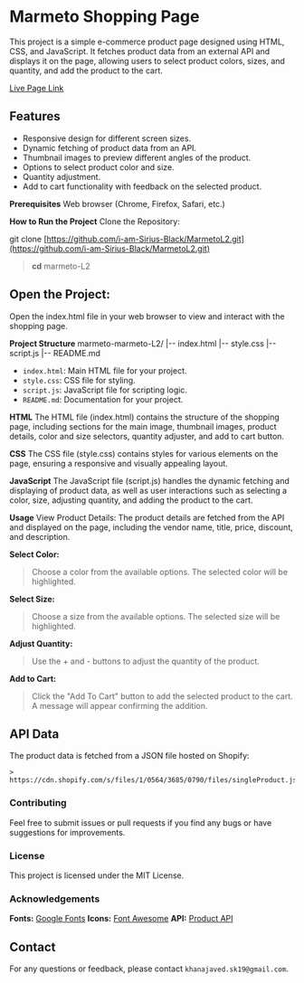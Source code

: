# Marmeto Shopping Page
This project is a simple e-commerce product page designed using HTML, CSS, and JavaScript. It fetches product data from an external API and displays it on the page, allowing users to select product colors, sizes, and quantity, and add the product to the cart.

[Live Page Link](https://i-am-sirius-black.github.io/MarmetoL2/)

## Features
- Responsive design for different screen sizes.
- Dynamic fetching of product data from an API.
- Thumbnail images to preview different angles of the product.
- Options to select product color and size.
- Quantity adjustment.
- Add to cart functionality with feedback on the selected product.

**Prerequisites**
Web browser (Chrome, Firefox, Safari, etc.)

**How to Run the Project**
Clone the Repository:

git clone [https://github.com/i-am-Sirius-Black/MarmetoL2.git](https://github.com/i-am-Sirius-Black/MarmetoL2.git)
> **cd** marmeto-L2

## Open the Project:
 Open the index.html file in your web browser to view and interact with the shopping page.

**Project Structure**
        marmeto-marmeto-L2/
        |-- index.html
        |-- style.css
        |-- script.js
        |-- README.md
- `index.html`: Main HTML file for your project.
- `style.css`: CSS file for styling.
- `script.js`: JavaScript file for scripting logic.
- `README.md`: Documentation for your project.

**HTML**
The HTML file (index.html) contains the structure of the shopping page, including sections for the main image, thumbnail images, product details, color and size selectors, quantity adjuster, and add to cart button.

**CSS**
The CSS file (style.css) contains styles for various elements on the page, ensuring a responsive and visually appealing layout.

**JavaScript**
The JavaScript file (script.js) handles the dynamic fetching and displaying of product data, as well as user interactions such as selecting a color, size, adjusting quantity, and adding the product to the cart.

**Usage**
View Product Details:
The product details are fetched from the API and displayed on the page, including the vendor name, title, price, discount, and description.

**Select Color:**
>Choose a color from the available options. The selected color will be highlighted.

**Select Size:**
>Choose a size from the available options. The selected size will be highlighted.

**Adjust Quantity:**
>Use the + and - buttons to adjust the quantity of the product.

**Add to Cart:**
>Click the "Add To Cart" button to add the selected product to the cart. A message will appear confirming the addition.

## API Data
The product data is fetched from a JSON file hosted on Shopify:
```
> https://cdn.shopify.com/s/files/1/0564/3685/0790/files/singleProduct.json
```

### Contributing
Feel free to submit issues or pull requests if you find any bugs or have suggestions for improvements.

### License
This project is licensed under the MIT License.

### Acknowledgements
**Fonts:** [Google Fonts](https://fonts.google.com/specimen/Inter)
**Icons:** [Font Awesome](https://fontawesome.com/)
**API:** [Product API](https://cdn.shopify.com/s/files/1/0564/3685/0790/files/singleProduct.json?v=1701948448)
## Contact
For any questions or feedback, please contact ```khanajaved.sk19@gmail.com```.